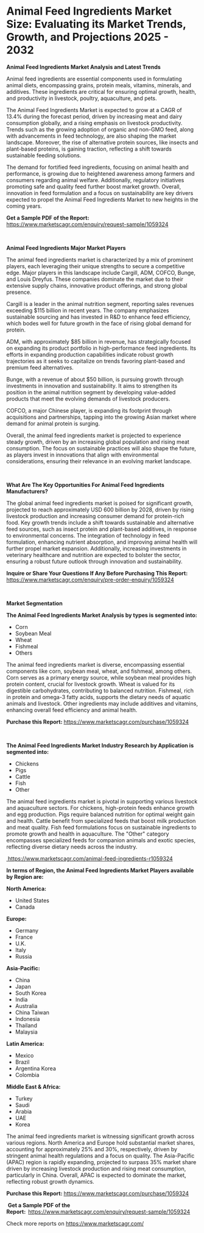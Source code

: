 <p><h1>Animal Feed Ingredients Market Size: Evaluating its Market Trends, Growth, and Projections 2025 - 2032</h1></p><p><strong>Animal Feed Ingredients Market Analysis and Latest Trends</strong></p>
<p><p>Animal feed ingredients are essential components used in formulating animal diets, encompassing grains, protein meals, vitamins, minerals, and additives. These ingredients are critical for ensuring optimal growth, health, and productivity in livestock, poultry, aquaculture, and pets. </p><p>The Animal Feed Ingredients Market is expected to grow at a CAGR of 13.4% during the forecast period, driven by increasing meat and dairy consumption globally, and a rising emphasis on livestock productivity. Trends such as the growing adoption of organic and non-GMO feed, along with advancements in feed technology, are also shaping the market landscape. Moreover, the rise of alternative protein sources, like insects and plant-based proteins, is gaining traction, reflecting a shift towards sustainable feeding solutions. </p><p>The demand for fortified feed ingredients, focusing on animal health and performance, is growing due to heightened awareness among farmers and consumers regarding animal welfare. Additionally, regulatory initiatives promoting safe and quality feed further boost market growth. Overall, innovation in feed formulation and a focus on sustainability are key drivers expected to propel the Animal Feed Ingredients Market to new heights in the coming years.</p></p>
<p><strong>Get a Sample PDF of the Report:&nbsp;</strong> <a href="https://www.marketscagr.com/enquiry/request-sample/1059324?utm_campaign=2301&utm_medium=2&utm_source=Github&utm_content=ia&utm_term=15022025&utm_id=animal-feed-ingredients">https://www.marketscagr.com/enquiry/request-sample/1059324</a></p>
<p>&nbsp;</p>
<p><strong>Animal Feed Ingredients Major Market Players</strong></p>
<p><p>The animal feed ingredients market is characterized by a mix of prominent players, each leveraging their unique strengths to secure a competitive edge. Major players in this landscape include Cargill, ADM, COFCO, Bunge, and Louis Dreyfus. These companies dominate the market due to their extensive supply chains, innovative product offerings, and strong global presence.</p><p>Cargill is a leader in the animal nutrition segment, reporting sales revenues exceeding $115 billion in recent years. The company emphasizes sustainable sourcing and has invested in R&D to enhance feed efficiency, which bodes well for future growth in the face of rising global demand for protein.</p><p>ADM, with approximately $85 billion in revenue, has strategically focused on expanding its product portfolio in high-performance feed ingredients. Its efforts in expanding production capabilities indicate robust growth trajectories as it seeks to capitalize on trends favoring plant-based and premium feed alternatives.</p><p>Bunge, with a revenue of about $50 billion, is pursuing growth through investments in innovation and sustainability. It aims to strengthen its position in the animal nutrition segment by developing value-added products that meet the evolving demands of livestock producers.</p><p>COFCO, a major Chinese player, is expanding its footprint through acquisitions and partnerships, tapping into the growing Asian market where demand for animal protein is surging.</p><p>Overall, the animal feed ingredients market is projected to experience steady growth, driven by an increasing global population and rising meat consumption. The focus on sustainable practices will also shape the future, as players invest in innovations that align with environmental considerations, ensuring their relevance in an evolving market landscape.</p></p>
<p>&nbsp;</p>
<p><strong>What Are The Key Opportunities For Animal Feed Ingredients Manufacturers?</strong></p>
<p><p>The global animal feed ingredients market is poised for significant growth, projected to reach approximately USD 600 billion by 2028, driven by rising livestock production and increasing consumer demand for protein-rich food. Key growth trends include a shift towards sustainable and alternative feed sources, such as insect protein and plant-based additives, in response to environmental concerns. The integration of technology in feed formulation, enhancing nutrient absorption, and improving animal health will further propel market expansion. Additionally, increasing investments in veterinary healthcare and nutrition are expected to bolster the sector, ensuring a robust future outlook through innovation and sustainability.</p></p>
<p><strong>Inquire or Share Your Questions If Any Before Purchasing This Report:</strong> <a href="https://www.marketscagr.com/enquiry/pre-order-enquiry/1059324?utm_campaign=2301&utm_medium=2&utm_source=Github&utm_content=ia&utm_term=15022025&utm_id=animal-feed-ingredients">https://www.marketscagr.com/enquiry/pre-order-enquiry/1059324</a></p>
<p>&nbsp;</p>
<p><strong>Market Segmentation</strong></p>
<p><strong>The Animal Feed Ingredients Market Analysis by types is segmented into:</strong></p>
<p><ul><li>Corn</li><li>Soybean Meal</li><li>Wheat</li><li>Fishmeal</li><li>Others</li></ul></p>
<p><p>The animal feed ingredients market is diverse, encompassing essential components like corn, soybean meal, wheat, and fishmeal, among others. Corn serves as a primary energy source, while soybean meal provides high protein content, crucial for livestock growth. Wheat is valued for its digestible carbohydrates, contributing to balanced nutrition. Fishmeal, rich in protein and omega-3 fatty acids, supports the dietary needs of aquatic animals and livestock. Other ingredients may include additives and vitamins, enhancing overall feed efficiency and animal health.</p></p>
<p><strong>Purchase this Report:&nbsp;</strong><a href="https://www.marketscagr.com/purchase/1059324?utm_campaign=2301&utm_medium=2&utm_source=Github&utm_content=ia&utm_term=15022025&utm_id=animal-feed-ingredients">https://www.marketscagr.com/purchase/1059324</a></p>
<p>&nbsp;</p>
<p><strong>The Animal Feed Ingredients Market Industry Research by Application is segmented into:</strong></p>
<p><ul><li>Chickens</li><li>Pigs</li><li>Cattle</li><li>Fish</li><li>Other</li></ul></p>
<p><p>The animal feed ingredients market is pivotal in supporting various livestock and aquaculture sectors. For chickens, high-protein feeds enhance growth and egg production. Pigs require balanced nutrition for optimal weight gain and health. Cattle benefit from specialized feeds that boost milk production and meat quality. Fish feed formulations focus on sustainable ingredients to promote growth and health in aquaculture. The "Other" category encompasses specialized feeds for companion animals and exotic species, reflecting diverse dietary needs across the industry.</p></p>
<p><a href="https://www.marketscagr.com/animal-feed-ingredients-r1059324?utm_campaign=2301&utm_medium=2&utm_source=Github&utm_content=ia&utm_term=15022025&utm_id=animal-feed-ingredients">&nbsp;https://www.marketscagr.com/animal-feed-ingredients-r1059324</a></p>
<p><strong>In terms of Region, the Animal Feed Ingredients Market Players available by Region are:</strong></p>
<p>
    <p> <strong> North America: </strong>
        <ul>
            <li>United States</li>
            <li>Canada</li>
        </ul>
        </p> 
    <p> <strong> Europe: </strong>
        <ul>
            <li>Germany</li>
            <li>France</li>
            <li>U.K.</li>
            <li>Italy</li>
            <li>Russia</li>
        </ul>
        </p> 
    <p> <strong> Asia-Pacific: </strong>
        <ul>
            <li>China</li>
            <li>Japan</li>
            <li>South Korea</li>
            <li>India</li>
            <li>Australia</li>
            <li>China Taiwan</li>
            <li>Indonesia</li>
            <li>Thailand</li>
            <li>Malaysia</li>
        </ul>
        </p> 
    <p> <strong> Latin America: </strong>
        <ul>
            <li>Mexico</li>
            <li>Brazil</li>
            <li>Argentina Korea</li>
            <li>Colombia</li>
        </ul>
        </p> 
    <p> <strong> Middle East & Africa: </strong>
        <ul>
            <li>Turkey</li>
            <li>Saudi</li>
            <li>Arabia</li>
            <li>UAE</li>
            <li>Korea</li>
        </ul>
    </p>
    </p>
<p><p>The animal feed ingredients market is witnessing significant growth across various regions. North America and Europe hold substantial market shares, accounting for approximately 25% and 30%, respectively, driven by stringent animal health regulations and a focus on quality. The Asia-Pacific (APAC) region is rapidly expanding, projected to surpass 35% market share driven by increasing livestock production and rising meat consumption, particularly in China. Overall, APAC is expected to dominate the market, reflecting robust growth dynamics.</p></p>
<p><strong>Purchase this Report: </strong><a href="https://www.marketscagr.com/purchase/1059324?utm_campaign=2301&utm_medium=2&utm_source=Github&utm_content=ia&utm_term=15022025&utm_id=animal-feed-ingredients">https://www.marketscagr.com/purchase/1059324</a></p>
<p>&nbsp;<strong>Get a Sample PDF of the Report:&nbsp;&nbsp;</strong><a href="https://www.marketscagr.com/enquiry/request-sample/1059324?utm_campaign=2301&utm_medium=2&utm_source=Github&utm_content=ia&utm_term=15022025&utm_id=animal-feed-ingredients">https://www.marketscagr.com/enquiry/request-sample/1059324</a></p>
<p><strong></strong></p>
<p>Check more reports on <a href="https://www.marketscagr.com/?utm_campaign=2301&utm_medium=2&utm_source=Github&utm_content=ia&utm_term=15022025&utm_id=animal-feed-ingredients">https://www.marketscagr.com/</a></p>